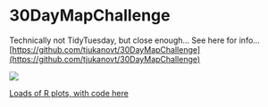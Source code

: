 # 30DayMapChallenge


Technically not TidyTuesday, but close enough... See here for info... [https://github.com/tjukanovt/30DayMapChallenge](https://github.com/tjukanovt/30DayMapChallenge)

![](https://github.com/tjukanovt/30DayMapChallenge/blob/master/images/30dmpc_2021.png)


[Loads of R plots, with code here](https://david.frigge.nz/3RDayMapChallenge/index.html)
